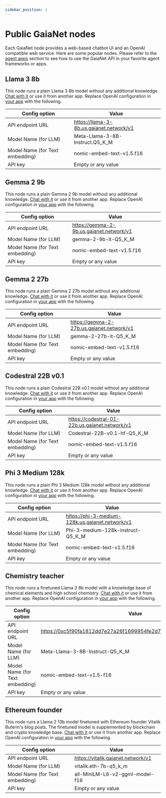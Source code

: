 ```yaml
---
sidebar_position: 1
---
```


# Public GaiaNet nodes

Each GaiaNet node provides a web-based chatbot UI and an OpenAI compatible web service.
Here are some popular nodes. Please refer to the [agent apps](apps/intro) section to see how
to use the GaiaNet API in your favorite agent frameworks or apps.

## Llama 3 8b

This node runs a plain Llama 3 8b model without any additional knowledge. 
[Chat with it](https://llama-3-8b.us.gaianet.network/chatbot-ui/index.html) or use it from another app. Replace OpenAI configuration in [your app](apps/intro) with the following.

|Config option | Value |
|-----|--------|
| API endpoint URL | https://llama-3-8b.us.gaianet.network/v1 |
| Model Name (for LLM) | Meta-Llama-3-8B-Instruct.Q5_K_M |
| Model Name (for Text embedding) | nomic-embed-text-v1.5.f16 |
| API key | Empty or any value |

## Gemma 2 9b

This node runs a plain Gemma 2 9b model without any additional knowledge. 
[Chat with it](https://gemma-2-9b.us.gaianet.network/chatbot-ui/index.html) or use it from another app. Replace OpenAI configuration in [your app](apps/intro) with the following.

|Config option | Value |
|-----|--------|
| API endpoint URL | https://gemma-2-9b.us.gaianet.network/v1 |
| Model Name (for LLM) | gemma-2-9b-it-Q5_K_M |
| Model Name (for Text embedding) | nomic-embed-text-v1.5.f16 |
| API key | Empty or any value |

## Gemma 2 27b

This node runs a plain Gemma 2 27b model without any additional knowledge. 
[Chat with it](https://gemma-2-27b.us.gaianet.network/chatbot-ui/index.html) or use it from another app. Replace OpenAI configuration in [your app](apps/intro) with the following.

|Config option | Value |
|-----|--------|
| API endpoint URL | https://gemma-2-27b.us.gaianet.network/v1 |
| Model Name (for LLM) | gemma-2-27b-it-Q5_K_M |
| Model Name (for Text embedding) | nomic-embed-text-v1.5.f16 |
| API key | Empty or any value |

## Codestral 22B v0.1

This node runs a plain Codestral 22B v0.1 model without any additional knowledge. 
[Chat with it](https://codestral-01-22b.us.gaianet.network/chatbot-ui/index.html) or use it from another app. Replace OpenAI configuration in [your app](apps/intro) with the following.

|Config option | Value |
|-----|--------|
| API endpoint URL | https://codestral-01-22b.us.gaianet.network/v1 |
| Model Name (for LLM) | Codestral-22B-v0.1-hf-Q5_K_M |
| Model Name (for Text embedding) | nomic-embed-text-v1.5.f16 |
| API key | Empty or any value |

## Phi 3 Medium 128k

This node runs a plain Phi 3 Medium 128k model without any additional knowledge. 
[Chat with it](https://phi-3-medium-128k.us.gaianet.network/chatbot-ui/index.html) or use it from another app. Replace OpenAI configuration in [your app](apps/intro) with the following.

|Config option | Value |
|-----|--------|
| API endpoint URL | https://phi-3-medium-128k.us.gaianet.network/v1 |
| Model Name (for LLM) | Phi-3-medium-128k-instruct-Q5_K_M |
| Model Name (for Text embedding) | nomic-embed-text-v1.5.f16 |
| API key | Empty or any value |


## Chemistry teacher

This node runs a finetuned Llama 3 8b model with a knowledge base of chemical elements and high school chemistry.
[Chat with it](https://0xc5f90fa1812dd7e27a26f1699954fe2d72e72299.gaianet.network/chatbot-ui/index.html) or use it from another app. Replace OpenAI configuration in [your app](apps/intro) with the following.

|Config option | Value |
|-----|--------|
| API endpoint URL | https://0xc5f90fa1812dd7e27a26f1699954fe2d72e72299.gaianet.network/v1 |
| Model Name (for LLM) | Meta-Llama-3-8B-Instruct-Q5_K_M |
| Model Name (for Text embedding) | nomic-embed-text-v1.5-f16 |
| API key | Empty or any value |


## Ethereum founder

This node runs a Llama 2 13b model finetuned with Ethereum founder Vitalik Buterin's blog posts. The finetuned model is supplemented by blockchain and crypto knowledge base.
[Chat with it](https://vitalik.gaianet.network/chatbot-ui/index.html) or use it from another app. Replace OpenAI configuration in [your app](apps/intro) with the following.

|Config option | Value |
|-----|--------|
| API endpoint URL | https://vitalik.gaianet.network/v1 |
| Model Name (for LLM) | vitalik.eth-7b-q5_k_m |
| Model Name (for Text embedding) | all-MiniLM-L6-v2-ggml-model-f16 |
| API key | Empty or any value |


